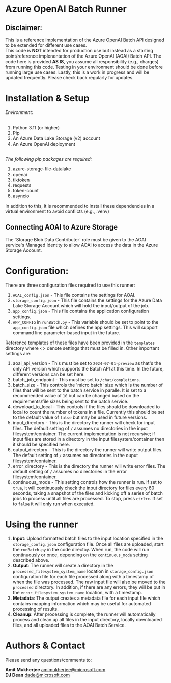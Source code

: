 <h1>Azure OpenAI Batch Runner</h1>
<h2>Disclaimer:</h2>This is a reference implementation of the Azure OpenAI Batch API designed to be extended for different use cases.<br/>
 This code is <b>NOT</b> intended for production use but instead as a starting point/reference implenentation of the Azure OpenAI (AOAI) Batch API. The code here is provided <b>AS IS</b>, you assume all responsibility (e.g., charges) from running this code. Testing in your environment should be done before running large use cases. Lastly, this is a work in progress and will be updated frequently. Please check back regularly for updates. 
<h1>Installation & Setup</h1>
<i>Environment:</i><br/><br/>

1. Python 3.11 (or higher)
2. Pip
3. An Azure Data Lake Storage (v2) account
4. An Azure OpenAI deployment

<br/><i>The following pip packages are required:</i><br/>
1. azure-storage-file-datalake<br/>
2. openai
3. tiktoken
4. requests
5. token-count
6. asyncio

In addition to this, it is recommended to install these dependencies in a virtual environment to avoid conflicts (e.g., .venv)
<h2>Connecting AOAI to Azure Storage</h2>
The `Storage Blob Data Contributer` role must be given to the AOAI service's Managed Identity to allow AOAI to access the data in the Azure Storage Account.
<h1>Configuration:</h1>
There are three configuration files required to use this runner:

1. `AOAI_config.json` - This file contains the settings for AOAI.
2. `storage_config.json` - This file contains the settings for the Azure Data Lake Storage Account which will hold the input/output of the job.
3. `app_config.json` - This file contains the application configuration settings.
4. `APP_CONFIG` in `runBatch.py` - This variable should be set to point to the `app_config.json` file which defines the app settings. This will support command line parameter-based input in the future.

Reference templates of these files have been provided in the `templates` directory where <> denote settings that must be filled in. 
Other important settings are:

1. aoai_api_version - This must be set to `2024-07-01-preview` as that's the only API version which supports the Batch API at this time. In the future, different versions can be set here.
2. batch_job_endpoint - This must be set to `/chat/completions`.
3. batch_size - This controls the 'micro batch' size which is the number of files that will be sent to the batch service in paralle. It is set to a recommended value of `10` but can be changed
based on the requirements/file sizes being sent to the batch service.
4. download_to_local - This controls if the files should be downloaded to local to count the number of tokens in a file. Currently this should be set to the default value of `false` but may be used in future versions.
5. input_directory - This is the directory the runner will check for input files. The default setting of `/` assumes no directories in the input filesystem/container. The current implementation is not recursive; if input files are stored in a directory in the input filesystem/container then it should be specified here.
6. output_directory - This is the directory the runner will write output files. The default setting of `/` assumes no directories in the ouput filesystem/container. 
7. error_directory - This is the directory the runner will write error files. The default setting of `/` assumes no directories in the error filesystem/container.
8. continuous_mode - This setting controls how the runner is run. If set to `true`, it will continuously check the input directory for files every 60 seconds, taking a snapshot of the files and kicking off a series of batch jobs to process until all files are processed. To stop, press `ctrl+c`. If set to `false` it will only run when executed. 

<h1>Using the runner</h1>

1. <b>Input</b>: Upload formatted batch files to the input location specified in the `storage_config.json` configuration file. Once all files are uploaded, start the `runBatch.py` in the code directoy. When run, the code will run continuously or once, depending on the `continuous_mode` setting described above. 
2. <b>Output</b>: The runner will create a directory in the `processed_filesystem_system_name` location in `storage_config.json` configuration file for each file processed along with a timestamp of when the file was processed. The raw input file will also be moved to the `processed` directory. In addition, if there are any errors, they will be put in the `error_filesystem_system_name` location, with a timestamp. 
3. <b>Metadata</b>: The output creates a metadata file for each input file which contains mapping information which may be useful for automated processing of results.
4. <b>Cleanup</b>: After processing is complete, the runner will automatically process and clean up all files in the input directory, locally downloaded files, and all uploaded files to the AOAI Batch Service.

<h1>Authors & Contact</h1>
Please send any questions/comments to:</br>

<b>Amit Mukherjee</b> amimukherjee@microsoft.com</br>
<b>DJ Dean</b> dade@microsoft.com</br>

